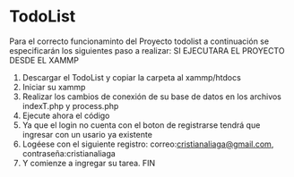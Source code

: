 # TodoList
Para el correcto funcionaminto del Proyecto todolist a continuación se especificarán los siguientes paso a realizar:
SI EJECUTARA EL PROYECTO DESDE EL XAMMP
1. Descargar el TodoList y copiar la carpeta al xammp/htdocs
2. Iniciar su xammp
3. Realizar los cambios de conexión de su base de datos en los archivos indexT.php y process.php
4. Ejecute ahora el código
5. Ya que el login no cuenta con el boton de registrarse tendrá que ingresar con un usario ya existente
6. Logéese con el siguiente registro: correo:cristianaliaga@gmail.com, contraseña:cristianaliaga
7. Y comienze a ingregar su tarea. FIN
